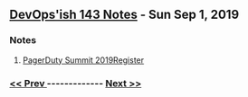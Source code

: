 ## [DevOps'ish 143 Notes](https://devopsish.com/143/notes/) - Sun Sep 1, 2019

### Notes
1. [PagerDuty Summit 2019Register](https://summit.pagerduty.com/)


### [ << Prev ](devopsweeklynotes-142.md) ------------- [ Next >> ](devopsweeklynotes-144.md)